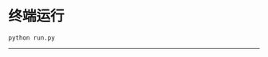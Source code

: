 # 终端运行

```shell
python run.py
```
******************************************************************************************************************************************************************************************************************************************************************************************************************************************************************************************************************************************************************************************************************************************************************************************************************************************************************************************************************************************************************************************************************************************************************************************************************************************************************************************************************************************************************************************************************************************************************************************************************************************************************************